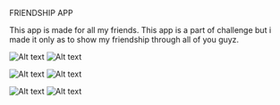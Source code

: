 FRIENDSHIP APP

This app is made for all my friends. This app is a part of challenge but i made it only as to show my friendship through all of you guyz.



  
![Alt text](https://i.imgur.com/my610rs.jpg "Splash Screen")  ![Alt text](https://i.imgur.com/rjCHHyJ.jpg "Main Screen")

![Alt text](https://i.imgur.com/FLBxtfw.jpg "Main Screen 2") ![Alt text](https://i.imgur.com/FMNgJ0N.jpg "Main Screen 3")

![Alt text](https://i.imgur.com/EeVS2SU.jpg "Detail Screen")  ![Alt text](https://i.imgur.com/323ibSy.jpg "Detail Screen 2")


